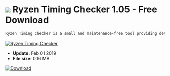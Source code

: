 # ![](https://cdn.softexe.net/static/icon/c/ryzen-timing-checker-9168.png) Ryzen Timing Checker 1.05 - Free Download

```sh
Ryzen Timing Checker is a small and maintenance-free tool providing detailed information on, among others, AMD Ryzen and Raven Ridge processors memory.
```
[![Ryzen Timing Checker](https://gallery.dpcdn.pl/imgc/Tools/85765/g_-_420x350_1.5_-_x97e4ba1d-a4bd-4d8c-9d7a-928b2b28852f.png)](https://softexe.net/win/system/diagnostics-tests/ryzen-timing-checker:apfh.html)




- **Update:** Feb 01 2019
- **File size:** 0.16 MB

[![Download](https://cdn.softexe.net/static/img/download.png)](https://softexe.net/win/system/diagnostics-tests/ryzen-timing-checker:apfh.html)

